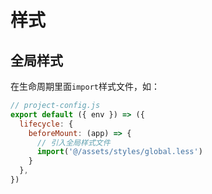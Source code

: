 # 样式

## 全局样式

在生命周期里面`import`样式文件，如：

```js
// project-config.js
export default ({ env }) => ({
  lifecycle: {
    beforeMount: (app) => {
      // 引入全局样式文件
      import('@/assets/styles/global.less')
    }
  },
})
```
